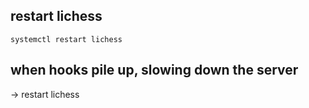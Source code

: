 ## restart lichess

`systemctl restart lichess`

## when hooks pile up, slowing down the server

-> restart lichess